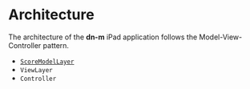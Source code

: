 # Architecture

The architecture of the **dn-m** iPad application follows the Model-View-Controller pattern.
 
- [`ScoreModelLayer`](ScoreModelLayer.md)
- `ViewLayer`
- `Controller`

